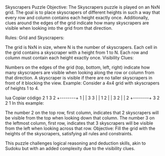 Skyscrapers Puzzle
Objective:
The Skyscrapers puzzle is played on an NxN grid. The goal is to place skyscrapers of different heights in such a way that every row and column contains each height exactly once. Additionally, clues around the edges of the grid indicate how many skyscrapers are visible when looking into the grid from that direction.

Rules:
Grid and Skyscrapers:

The grid is NxN in size, where N is the number of skyscrapers.
Each cell in the grid contains a skyscraper with a height from 1 to N.
Each row and column must contain each height exactly once.
Visibility Clues:

Numbers on the edges of the grid (top, bottom, left, right) indicate how many skyscrapers are visible when looking along the row or column from that direction.
A skyscraper is visible if there are no taller skyscrapers in front of it blocking the view.
Example:
Consider a 4x4 grid with skyscrapers of heights 1 to 4.

lua
Copiar código
     2 1 3 2
   +--------+
 1 |        | 3
 3 |        | 1
 2 |        | 3
 2 |        | 2
   +--------+
     3 2 2 1
In this example:

The number 2 on the top row, first column, indicates that 2 skyscrapers will be visible from the top when looking down that column.
The number 3 on the leftmost column, first row, indicates that 3 skyscrapers will be visible from the left when looking across that row.
Objective:
Fill the grid with the heights of the skyscrapers, satisfying all rules and constraints.

This puzzle challenges logical reasoning and deduction skills, akin to Sudoku but with an added complexity due to the visibility clues.





